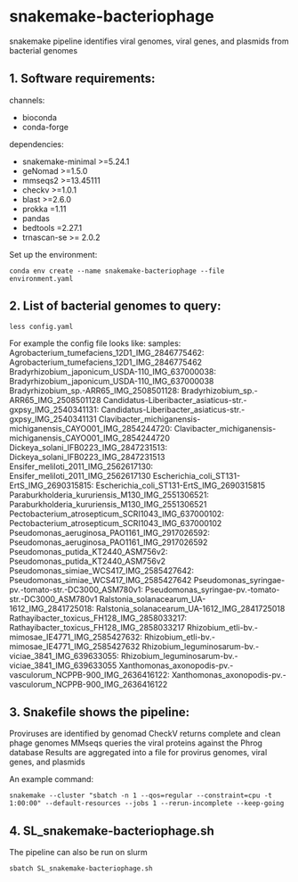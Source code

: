 # snakemake-bacteriophage
snakemake pipeline identifies viral genomes, viral genes, and plasmids from bacterial genomes

## 1. Software requirements:
channels:
  - bioconda
  - conda-forge

dependencies:
  - snakemake-minimal >=5.24.1
  - geNomad >=1.5.0
  - mmseqs2 >=13.45111
  - checkv >=1.0.1
  - blast >=2.6.0
  - prokka =1.11
  - pandas
  - bedtools =2.27.1
  - trnascan-se >= 2.0.2
 
Set up the environment:
```
conda env create --name snakemake-bacteriophage --file environment.yaml
```

## 2. List of bacterial genomes to query:
```
less config.yaml
```
For example the config file looks like:
samples:
     Agrobacterium_tumefaciens_12D1_IMG_2846775462: Agrobacterium_tumefaciens_12D1_IMG_2846775462
     Bradyrhizobium_japonicum_USDA-110_IMG_637000038: Bradyrhizobium_japonicum_USDA-110_IMG_637000038
     Bradyrhizobium_sp.-ARR65_IMG_2508501128: Bradyrhizobium_sp.-ARR65_IMG_2508501128
     Candidatus-Liberibacter_asiaticus-str.-gxpsy_IMG_2540341131: Candidatus-Liberibacter_asiaticus-str.-gxpsy_IMG_2540341131
     Clavibacter_michiganensis-michiganensis_CAYO001_IMG_2854244720: Clavibacter_michiganensis-michiganensis_CAYO001_IMG_2854244720
     Dickeya_solani_IFB0223_IMG_2847231513: Dickeya_solani_IFB0223_IMG_2847231513
     Ensifer_meliloti_2011_IMG_2562617130: Ensifer_meliloti_2011_IMG_2562617130
     Escherichia_coli_ST131-ErtS_IMG_2690315815: Escherichia_coli_ST131-ErtS_IMG_2690315815
     Paraburkholderia_kururiensis_M130_IMG_2551306521: Paraburkholderia_kururiensis_M130_IMG_2551306521
     Pectobacterium_atrosepticum_SCRI1043_IMG_637000102: Pectobacterium_atrosepticum_SCRI1043_IMG_637000102
     Pseudomonas_aeruginosa_PAO1161_IMG_2917026592: Pseudomonas_aeruginosa_PAO1161_IMG_2917026592
     Pseudomonas_putida_KT2440_ASM756v2: Pseudomonas_putida_KT2440_ASM756v2
     Pseudomonas_simiae_WCS417_IMG_2585427642: Pseudomonas_simiae_WCS417_IMG_2585427642
     Pseudomonas_syringae-pv.-tomato-str.-DC3000_ASM780v1: Pseudomonas_syringae-pv.-tomato-str.-DC3000_ASM780v1
     Ralstonia_solanacearum_UA-1612_IMG_2841725018: Ralstonia_solanacearum_UA-1612_IMG_2841725018
     Rathayibacter_toxicus_FH128_IMG_2858033217: Rathayibacter_toxicus_FH128_IMG_2858033217
     Rhizobium_etli-bv.-mimosae_IE4771_IMG_2585427632: Rhizobium_etli-bv.-mimosae_IE4771_IMG_2585427632
     Rhizobium_leguminosarum-bv.-viciae_3841_IMG_639633055: Rhizobium_leguminosarum-bv.-viciae_3841_IMG_639633055
     Xanthomonas_axonopodis-pv.-vasculorum_NCPPB-900_IMG_2636416122: Xanthomonas_axonopodis-pv.-vasculorum_NCPPB-900_IMG_2636416122


## 3. Snakefile shows the pipeline:
Proviruses are identified by genomad
CheckV returns complete and clean phage genomes
MMseqs queries the viral proteins against the Phrog database
Results are aggregated into a file for provirus genomes, viral genes, and plasmids

An example command:
```
snakemake --cluster "sbatch -n 1 --qos=regular --constraint=cpu -t 1:00:00" --default-resources --jobs 1 --rerun-incomplete --keep-going
```

## 4. SL_snakemake-bacteriophage.sh
The pipeline can also be run on slurm
```
sbatch SL_snakemake-bacteriophage.sh
```


